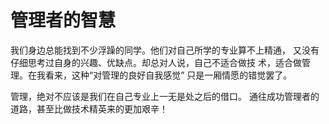 # 管理者的智慧

我们身边总能找到不少浮躁的同学。他们对自己所学的专业算不上精通，  又没有仔细思考过自身的兴趣、优缺点。却总对人说，自己不适合做技  术，适合做管理。在我看来，这种“对管理的良好自我感觉” 只是一厢情愿的错觉罢了。

管理，绝对不应该是我们在自己专业上一无是处之后的借口。 通往成功管理者的道路，甚至比做技术精英来的更加艰辛！

